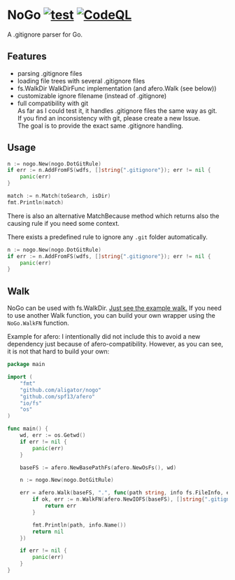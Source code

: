 # NoGo [![test](https://github.com/aligator/nogo/actions/workflows/test.yaml/badge.svg)](https://github.com/aligator/nogo/actions/workflows/test.yaml) [![CodeQL](https://github.com/aligator/nogo/actions/workflows/codeql-analysis.yml/badge.svg)](https://github.com/aligator/nogo/actions/workflows/codeql-analysis.yml)
A .gitignore parser for Go.

## Features
* parsing .gitignore files
* loading file trees with several .gitignore files
* fs.WalkDir WalkDirFunc implementation (and afero.Walk (see below))
* customizable ignore filename (instead of .gitignore)
* full compatibility with git  
As far as I could test it, it handles .gitignore files the same way as git.  
If you find an inconsistency with git, please create a new Issue.  
The goal is to provide the exact same .gitignore handling.

## Usage
```go
n := nogo.New(nogo.DotGitRule)
if err := n.AddFromFS(wdfs, []string{".gitignore"}); err != nil {
    panic(err)
}

match := n.Match(toSearch, isDir)
fmt.Println(match)
```

There is also an alternative MatchBecause method which returns also
the causing rule if you need some context.

There exists a predefined rule to ignore any `.git` folder automatically.
```go
n := nogo.New(nogo.DotGitRule)
if err := n.AddFromFS(wdfs, []string{".gitignore"}); err != nil {
    panic(err)
}
```

## Walk
NoGo can be used with fs.WalkDir. [Just see the example walk.](example/walk/main.go)
If you need to use another Walk function, you can build your own wrapper using 
the `NoGo.WalkFN` function. 

Example for afero:
I intentionally did not include this to avoid a new dependency
just because of afero-compatibility. However, as you can see, it is not that 
hard to build your own:
```go
package main

import (
	"fmt"
	"github.com/aligator/nogo"
	"github.com/spf13/afero"
	"io/fs"
	"os"
)

func main() {
	wd, err := os.Getwd()
	if err != nil {
		panic(err)
	}

	baseFS := afero.NewBasePathFs(afero.NewOsFs(), wd)

	n := nogo.New(nogo.DotGitRule)

	err = afero.Walk(baseFS, ".", func(path string, info fs.FileInfo, err error) error {
		if ok, err := n.WalkFN(afero.NewIOFS(baseFS), []string{".gitignore"}, path, info.IsDir(), err); !ok {
			return err
		}

		fmt.Println(path, info.Name())
		return nil
	})

	if err != nil {
		panic(err)
	}
}
```